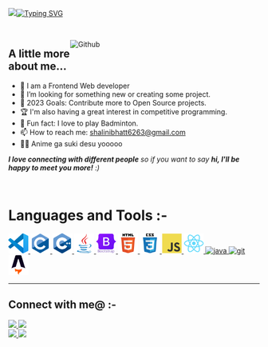 <img src="https://media.giphy.com/media/VgCDAzcKvsR6OM0uWg/giphy.gif" width="50">[![Typing SVG](https://readme-typing-svg.demolab.com?font=Press+Start+2P&pause=1000&color=209652&background=FF8DEA00&center=true&vCenter=true&width=435&height=30&lines=HI%2C+I'm+Shalini+Bhatt)](https://git.io/typing-svg)

<br>

<img width="380" align="right" alt="Github"
src="https://raw.githubusercontent.com/Rishabh2804/Rishabh2804/master/Resources/Icons/developer-girl.gif" 
/> 

## A little more about me...  

- 🌱 I am a Frontend Web developer
- 👯 I’m looking for something new or creating some project.
- 🥅 2023 Goals: Contribute more to Open Source projects.
- 🏆 I'm also having a great interest in competitive programming.
- 🏸 Fun fact: I love to play Badminton.
- 📫 How to reach me: shalinibhatt6263@gmail.com
- 💁‍♀️ Anime ga suki desu yooooo

 <em><b>I love connecting with different people</b> so if you want to say <b>hi, I'll be happy to meet you more!</b> :)</em>


<br>

# <b>Languages and Tools :-</b>
<p align="left">
<!-- vs code -->
 <a 
    href="https://code.visualstudio.com/" 
    target="_blank" rel="noreferrer"> 
    <img
        src="https://raw.githubusercontent.com/github/explore/80688e429a7d4ef2fca1e82350fe8e3517d3494d/topics/visual-studio-code/visual-studio-code.png"
        alt="VS code" width="40" height="40"
    /> 
 </a> 
 <!-- c -->
 <a
    href="https://www.cprogramming.com/" 
    target="_blank" rel="noreferrer"> 
    <img
        src="https://raw.githubusercontent.com/devicons/devicon/master/icons/c/c-original.svg"
        alt="c" width="40" height="40"
    /> 
 </a> 
 <!-- cpp -->
 <a 
    href="https://isocpp.org/"
    target="_blank" rel="noreferrer"> 
    <img
        src="https://raw.githubusercontent.com/devicons/devicon/master/icons/cplusplus/cplusplus-original.svg"
        alt="cplusplus" width="40" height="40"
    /> 
 </a>
 <!-- java -->
 <a 
    href="https://www.java.com" 
    target="_blank" rel="noreferrer"> 
    <img
        src="https://raw.githubusercontent.com/devicons/devicon/master/icons/java/java-original.svg"
        alt="java" width="40" height="40"
    /> 
 </a> 
 <!-- bootstrap -->
 <a 
    href="https://www.java.com" 
    target="_blank" rel="noreferrer"> 
    <img
        src="https://raw.githubusercontent.com/devicons/devicon/master/icons/bootstrap/bootstrap-original-wordmark.svg"
        alt="java" width="40" height="40"
    /> 
 </a> 
 <!-- html -->
 <a 
    href="https://www.java.com" 
    target="_blank" rel="noreferrer"> 
    <img
        src="https://raw.githubusercontent.com/devicons/devicon/master/icons/html5/html5-original-wordmark.svg"
        alt="java" width="40" height="40"
    /> 
 </a> 
 <!-- css -->
 <a 
    href="https://www.java.com" 
    target="_blank" rel="noreferrer"> 
    <img
        src="https://raw.githubusercontent.com/devicons/devicon/master/icons/css3/css3-original-wordmark.svg"
        alt="java" width="40" height="40"
    /> 
 </a> 
 <!-- js -->
 <a 
    href="https://www.java.com" 
    target="_blank" rel="noreferrer"> 
    <img
        src="https://raw.githubusercontent.com/devicons/devicon/master/icons/javascript/javascript-original.svg"
        alt="java" width="40" height="40"
    /> 
 </a> 
 <!-- react -->
 <a 
    href="https://www.java.com" 
    target="_blank" rel="noreferrer"> 
    <img
        src="https://raw.githubusercontent.com/devicons/devicon/master/icons/react/react-original.svg"
        alt="java" width="40" height="40"
    /> 
 </a> 
 <!-- semanticUI -->
 <a 
    href="https://www.java.com" 
    target="_blank" rel="noreferrer"> 
    <img
        src="https://raw.githubusercontent.com/Rishabh2804/Rishabh2804/master/Resources/Icons/smeanticUI.png" 
        alt="java" width="40" height="40"
    /> 
 </a> 
 <!-- git -->
 <a 
    href="https://git-scm.com/"
    target="_blank" rel="noreferrer"> 
    <img
        src="https://www.vectorlogo.zone/logos/git-scm/git-scm-icon.svg" alt="git"
        width="40" height="40"
    /> 
 </a> 
<!--  astro -->
  <a 
    href="https://git-scm.com/"
    target="_blank" rel="noreferrer"> 
    <img
        src="https://raw.githubusercontent.com/github/explore/5cc0a03a302ec862c4aeac2a22a513ae31c35432/topics/astro/astro.png" alt="astro"
        width="40" height="40"
    /> 
 </a> 

<br>

</p> 

---
## <b>Connect with me@ :-</b>
<p>
<!-- Github -->
<a 
    target="_blank" 
    href="https://github.com/shalinibhatt">
    <img
        src="https://img.shields.io/badge/GitHub-000000?style=for-the-badge&logo=github&logoColor=white">
    </img>    
</a>
<!-- LinkedIn -->
<a 
    target="_blank"
    href="https://www.linkedin.com/in/shalini-bhatt-2606761bb/">
    <img
        src="https://img.shields.io/badge/-LinkedIn-0077B5?style=for-the-badge&logo=Linkedin&logoColor=white">
    </img>
</a>
<br>
<!-- GMail -->
<a 
    target="_blank" 
    href="mailto:shalinibhatt6263@gmail.com">
    <img
        src="https://img.shields.io/badge/-Gmail-D14836?style=for-the-badge&logo=Gmail&logoColor=white">
    </img>    
</a>
<!-- Twitter -->
<a 
    target="_blank" 
    href="https://twitter.com/Shalini65464696">
    <img
        src="https://img.shields.io/badge/Twitter-0077B5?style=for-the-badge&logo=Twitter&logoColor=white">
    </img>
</a>
</p>
